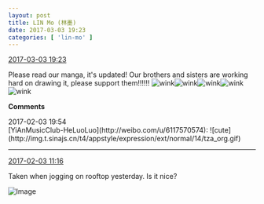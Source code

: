 ```yaml
---
layout: post
title: LIN Mo (林墨)
date: 2017-03-03 19:23
categories: [ 'lin-mo' ]
---
```


<div class="weibo-info">
  <a href="http://weibo.com/6108312042/Ey6Sd0Ylt">2017-03-03 19:23</a>
</div>

Please read our manga, it's updated! Our brothers and sisters are working hard on drawing it, please support them!!!!!! ![wink](http://img.t.sinajs.cn/t4/appstyle/expression/ext/normal/c3/zy_org.gif)![wink](http://img.t.sinajs.cn/t4/appstyle/expression/ext/normal/c3/zy_org.gif)![wink](http://img.t.sinajs.cn/t4/appstyle/expression/ext/normal/c3/zy_org.gif)![wink](http://img.t.sinajs.cn/t4/appstyle/expression/ext/normal/c3/zy_org.gif)![wink](http://img.t.sinajs.cn/t4/appstyle/expression/ext/normal/c3/zy_org.gif)

<!-- more -->

**Comments**

<div class="weibo-info">2017-02-03 19:54</div>
[YiAnMusicClub-HeLuoLuo](http://weibo.com/u/6117570574): ![cute](http://img.t.sinajs.cn/t4/appstyle/expression/ext/normal/14/tza_org.gif)

---

<div class="weibo-info">
  <a href="http://weibo.com/6108312042/Ey3GxdNQo">2017-02-03 11:16</a>
</div>

Taken when jogging on rooftop yesterday. Is it nice?

![Image](http://wx3.sinaimg.cn/mw690/006FnQZYgy1fd9hdawltzj32c0340kjn.jpg)
